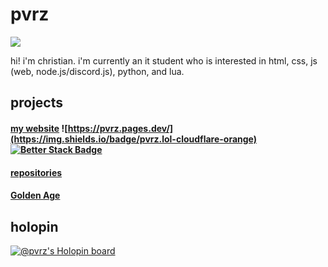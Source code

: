 # pvrz
![](https://komarev.com/ghpvc/?username=pvrzz)

hi! i'm christian.
i'm currently an it student who is interested in html, css, js (web, node.js/discord.js), python, and lua.

## projects

#### [my website](https://pvrz.lol) ![https://pvrz.pages.dev/](https://img.shields.io/badge/pvrz.lol-cloudflare-orange) [![Better Stack Badge](https://uptime.betterstack.com/status-badges/v1/monitor/15dxe.svg)](https://uptime.betterstack.com/?utm_source=status_badge)

#### [repositories](https://github.com/pvrzz?tab=repositories)

#### [Golden Age](https://github.com/goldenagenetwork)
## holopin
[![@pvrz's Holopin board](https://holopin.me/pvrz)](https://holopin.io/@pvrz)
